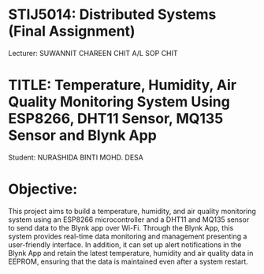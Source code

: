 # STIJ5014: Distributed Systems (Final Assignment)
Lecturer: SUWANNIT CHAREEN CHIT A/L SOP CHIT <br>

# TITLE: Temperature, Humidity, Air Quality Monitoring System Using ESP8266, DHT11 Sensor, MQ135 Sensor and Blynk App
Student: NURASHIDA BINTI MOHD. DESA

# Objective:   
This project aims to build a temperature, humidity, and air quality monitoring system using an ESP8266 microcontroller and a DHT11 and MQ135 sensor to send data to the Blynk app over Wi-Fi. Through the Blynk App, this system provides real-time data monitoring and management presenting a user-friendly interface. In addition, it can set up alert notifications in the Blynk App and retain the latest temperature, humidity and air quality data in EEPROM, ensuring that the data is maintained even after a system restart.
